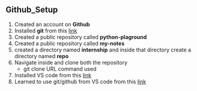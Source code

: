 ## Github_Setup

1. Created an account on **Github**
2. Installed **git** from this [link](https://git-scm.com/downloads)
3. Created a public repository called **python-plaground**
4. Created a public repository called **my-notes**
5. created a directory named **internship** and inside that directory create a directory named **repo**
6. Navigate inside and clone both the repository
    - git clone URL command used
7. Installed VS code from this [link](https://code.visualstudio.com/download)
8. Learned to use git/github from VS code from this [link](https://www.youtube.com/watch?v=d2xEaQtEhQQ&t=270s)